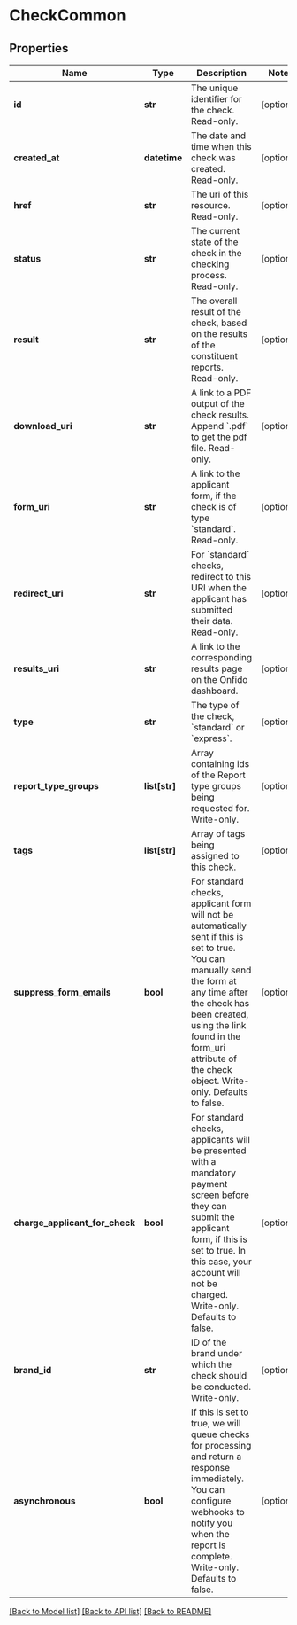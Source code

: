 # CheckCommon

## Properties
Name | Type | Description | Notes
------------ | ------------- | ------------- | -------------
**id** | **str** | The unique identifier for the check. Read-only. | [optional] 
**created_at** | **datetime** | The date and time when this check was created. Read-only. | [optional] 
**href** | **str** | The uri of this resource. Read-only. | [optional] 
**status** | **str** | The current state of the check in the checking process. Read-only. | [optional] 
**result** | **str** | The overall result of the check, based on the results of the constituent reports. Read-only. | [optional] 
**download_uri** | **str** | A link to a PDF output of the check results. Append &#x60;.pdf&#x60; to get the pdf file. Read-only. | [optional] 
**form_uri** | **str** | A link to the applicant form, if the check is of type &#x60;standard&#x60;. Read-only. | [optional] 
**redirect_uri** | **str** | For &#x60;standard&#x60; checks, redirect to this URI when the applicant has submitted their data. Read-only. | [optional] 
**results_uri** | **str** | A link to the corresponding results page on the Onfido dashboard. | [optional] 
**type** | **str** | The type of the check, &#x60;standard&#x60; or &#x60;express&#x60;. | [optional] 
**report_type_groups** | **list[str]** | Array containing ids of the Report type groups being requested for. Write-only. | [optional] 
**tags** | **list[str]** | Array of tags being assigned to this check. | [optional] 
**suppress_form_emails** | **bool** | For standard checks, applicant form will not be automatically sent if this is set to true. You can manually send the form at any time after the check has been created, using the link found in the form_uri attribute of the check object. Write-only. Defaults to false.  | [optional] 
**charge_applicant_for_check** | **bool** | For standard checks, applicants will be presented with a mandatory payment screen before they can submit the applicant form, if this is set to true. In this case, your account will not be charged. Write-only. Defaults to false.  | [optional] 
**brand_id** | **str** | ID of the brand under which the check should be conducted. Write-only. | [optional] 
**asynchronous** | **bool** | If this is set to true, we will queue checks for processing and return a response immediately. You can configure webhooks to notify you when the report is complete. Write-only. Defaults to false.  | [optional] 

[[Back to Model list]](../README.md#documentation-for-models) [[Back to API list]](../README.md#documentation-for-api-endpoints) [[Back to README]](../README.md)


